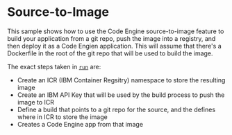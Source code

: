 # Source-to-Image

This sample shows how to use the Code Engine source-to-image feature
to build your application from a git repo, push the image into a registry,
and then deploy it as a Code Engien application. This will assume that there's
a Dockerfile in the root of the git repo that will be used to build the image.

The exact steps taken in [`run`](./run) are:
- Create an ICR (IBM Container Regsitry) namespace to store the resulting
  image
- Create an IBM API Key that will be used by the build process to push
  the image to ICR
- Define a build that points to a git repo for the source, and the
  defines where in ICR to store the image
- Creates a Code Engine app from that image
